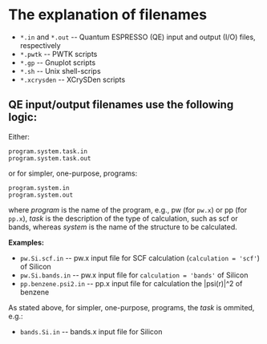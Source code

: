 # The explanation of filenames

- `*.in` and `*.out` -- Quantum ESPRESSO (QE) input and output (I/O)
  files, respectively
- `*.pwtk`         -- PWTK scripts
- `*.gp`           -- Gnuplot scripts
- `*.sh`           -- Unix shell-scrips
- `*.xcrysden`     -- XCrySDen scripts


## QE input/output filenames use the following logic:

Either:

    program.system.task.in
    program.system.task.out

or for simpler, one-purpose, programs:

    program.system.in
    program.system.out

where *program* is the name of the program, e.g., pw (for `pw.x`) or
pp (for `pp.x`), *task* is the description of the type of calculation,
such as scf or bands, whereas *system* is the name of the structure to
be calculated.

**Examples:**

* `pw.Si.scf.in`   -- pw.x input file for SCF calculation (`calculation = 'scf'`) of Silicon
* `pw.Si.bands.in` -- pw.x input file for `calculation = 'bands'` of Silicon
* `pp.benzene.psi2.in` -- pp.x input file for calculation the |psi(r)|^2 of benzene

As stated above, for simpler, one-purpose, programs, the *task* is ommited, e.g.:

* `bands.Si.in` -- bands.x input file for Silicon

